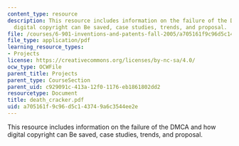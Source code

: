 ```yaml
---
content_type: resource
description: This resource includes information on the failure of the DMCA and how
  digital copyright can Be saved, case studies, trends, and proposal.
file: /courses/6-901-inventions-and-patents-fall-2005/a705161f9c96d5c143749a6c3544ee2e_death_cracker.pdf
file_type: application/pdf
learning_resource_types:
- Projects
license: https://creativecommons.org/licenses/by-nc-sa/4.0/
ocw_type: OCWFile
parent_title: Projects
parent_type: CourseSection
parent_uid: c929091c-413a-12f0-1176-eb1861802dd2
resourcetype: Document
title: death_cracker.pdf
uid: a705161f-9c96-d5c1-4374-9a6c3544ee2e
---
```

This resource includes information on the failure of the DMCA and how digital copyright can Be saved, case studies, trends, and proposal.